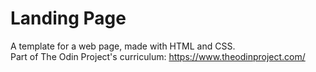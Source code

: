 # Landing Page

A template for a web page, made with HTML and CSS.  
Part of The Odin Project's curriculum: https://www.theodinproject.com/
